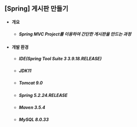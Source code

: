 ## [Spring] 게시판 만들기 
- #### 개요
  - ##### Spring MVC Project를 이용하여 간단한 게시판을 만드는 과정
  
- #### 개발 환경
  - ##### IDE(Spring Tool Suite 3 3.9.18.RELEASE) 
  - ##### JDK11
  - ##### Tomcat 9.0
  - ##### Spring 5.2.24.RELEASE
  - ##### Maven 3.5.4
  - ##### MySQL 8.0.33